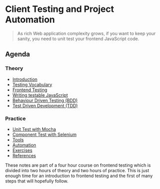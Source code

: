 # Client Testing and Project Automation

> As rich Web application complexity grows, if you want to keep your sanity, you need to unit test your frontend JavaScript code.

## Agenda
### Theory
- [Introduction](articles/introduction.md)
- [Testing Vocabulary](articles/testing-vocabulary.md)
- [Frontend Testing](articles/frontend-testing.md)
- [Writing testable JavaScript](articles/writing-testable-javascript.md)
- [Behaviour Driven Testing (BDD)](articles/bdd.md)
- [Test Driven Development (TDD)](articles/tdd.md)

### Practice

- [Unit Test with Mocha](articles/unit-test.md)
- [Component Test with Selenium](articles/selenium.md)
- [Tools](articles/tools.md)
- [Automation](articles/automation.md)
- [Exercises](articles/exercises.md)
- [References](articles/references.md)

These notes are part of a four hour course on frontend testing which is divided into two hours of theory and two hours of practice.
This is just enough time for an introduction to frontend testing and the first of many steps that will hopefully follow.
